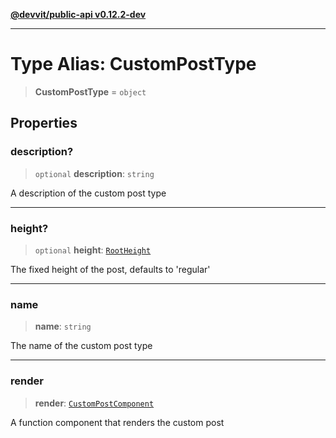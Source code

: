 [**@devvit/public-api v0.12.2-dev**](../README.md)

---

# Type Alias: CustomPostType

> **CustomPostType** = `object`

## Properties

<a id="description"></a>

### description?

> `optional` **description**: `string`

A description of the custom post type

---

<a id="height"></a>

### height?

> `optional` **height**: [`RootHeight`](../@devvit/namespaces/Devvit/namespaces/Blocks/type-aliases/RootHeight.md)

The fixed height of the post, defaults to 'regular'

---

<a id="name"></a>

### name

> **name**: `string`

The name of the custom post type

---

<a id="render"></a>

### render

> **render**: [`CustomPostComponent`](../@devvit/namespaces/Devvit/type-aliases/CustomPostComponent.md)

A function component that renders the custom post
